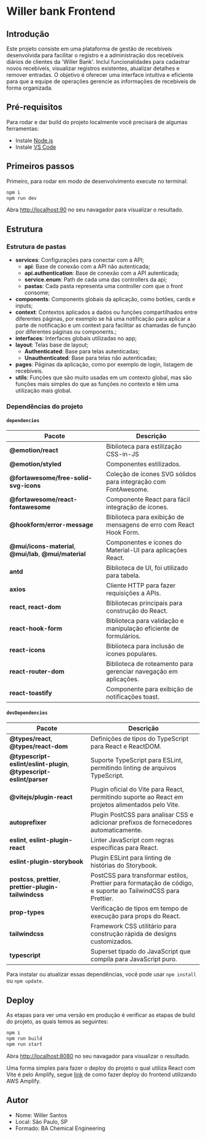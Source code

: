 # Willer bank Frontend

## Introdução

Este projeto consiste em uma plataforma de gestão de recebíveis desenvolvida para facilitar o registro e a administração dos recebíveis diários de clientes da 'Willer Bank'. Inclui funcionalidades para cadastrar novos recebíveis, visualizar registros existentes, atualizar detalhes e remover entradas. O objetivo é oferecer uma interface intuitiva e eficiente para que a equipe de operações gerencie as informações de recebíveis de forma organizada.

## Pré-requisitos

Para rodar e dar build do projeto localmente você precisará de algumas ferramentas:

- Instale [Node.js](https://nodejs.org/en/)
- Instale [VS Code](https://code.visualstudio.com/)

## Primeiros passos

Primeiro, para rodar em modo de desenvolvimento execute no terminal:

```bash
npm i
npm run dev
```

Abra [http://localhost:90](http://localhost:90) no seu navagador para visualizar o resultado.

## Estrutura

### Estrutura de pastas

- **services**: Configurações para conectar com a API;
  - **api**: Base de conexão com a API não autenticada;
  - **api.authentication**: Base de conexão com a API autenticada;
  - **service.enum**: Path de cada uma das controllers da api;
  - **pastas**: Cada pasta representa uma controller com que o front consome;
- **components**: Components globais da aplicação, como botões, cards e inputs;
- **context**: Contextos aplicados a dados ou funções compartilhados entre diferentes páginas, por exemplo se há uma notificação para aplicar a parte de notificação e um context para facilitar as chamadas de função por diferentes páginas ou components.;
- **interfaces**: Interfaces globais utilizadas no app;
- **layout**: Telas base de layout;
  - **Authenticated**: Base para telas autenticadas;
  - **Unauthenticated**: Base para telas não autenticadas;
- **pages**: Páginas da aplicação, como por exemplo de login, listagem de recebíveis.
- **utils**: Funções que são muito usadas em um contexto global, mas são funções mais simples do que as funções no contexto e têm uma utilização mais global.

### Dependências do projeto

#### `dependencies`

| Pacote                                                   | Descrição                                                          |
| -------------------------------------------------------- | ------------------------------------------------------------------ |
| **@emotion/react**                                       | Biblioteca para estilização CSS-in-JS                              |
| **@emotion/styled**                                      | Componentes estilizados.                                           |
| **@fortawesome/free-solid-svg-icons**                    | Coleção de ícones SVG sólidos para integração com FontAwesome.     |
| **@fortawesome/react-fontawesome**                       | Componente React para fácil integração de ícones.                  |
| **@hookform/error-message**                              | Biblioteca para exibição de mensagens de erro com React Hook Form. |
| **@mui/icons-material**, **@mui/lab**, **@mui/material** | Componentes e ícones do Material-UI para aplicações React.         |
| **antd**                                                 | Biblioteca de UI, foi utilizado para tabela.                       |
| **axios**                                                | Cliente HTTP para fazer requisições a APIs.                        |
| **react**, **react-dom**                                 | Bibliotecas principais para construção do React.                   |
| **react-hook-form**                                      | Biblioteca para validação e manipulação eficiente de formulários.  |
| **react-icons**                                          | Biblioteca para inclusão de ícones populares.                      |
| **react-router-dom**                                     | Biblioteca de roteamento para gerenciar navegação em aplicações.   |
| **react-toastify**                                       | Componente para exibição de notificações toast.                    |

#### `devDependencies`

| Pacote                                                              | Descrição                                                                                                     |
| ------------------------------------------------------------------- | ------------------------------------------------------------------------------------------------------------- |
| **@types/react**, **@types/react-dom**                              | Definições de tipos do TypeScript para React e ReactDOM.                                                      |
| **@typescript-eslint/eslint-plugin**, **@typescript-eslint/parser** | Suporte TypeScript para ESLint, permitindo linting de arquivos TypeScript.                                    |
| **@vitejs/plugin-react**                                            | Plugin oficial do Vite para React, permitindo suporte ao React em projetos alimentados pelo Vite.             |
| **autoprefixer**                                                    | Plugin PostCSS para analisar CSS e adicionar prefixos de fornecedores automaticamente.                        |
| **eslint**, **eslint-plugin-react**                                 | Linter JavaScript com regras específicas para React.                                                          |
| **eslint-plugin-storybook**                                         | Plugin ESLint para linting de histórias do Storybook.                                                         |
| **postcss**, **prettier**, **prettier-plugin-tailwindcss**          | PostCSS para transformar estilos, Prettier para formatação de código, e suporte ao TailwindCSS para Prettier. |
| **prop-types**                                                      | Verificação de tipos em tempo de execução para props do React.                                                |
| **tailwindcss**                                                     | Framework CSS utilitário para construção rápida de designs customizados.                                      |
| **typescript**                                                      | Superset tipado do JavaScript que compila para JavaScript puro.                                               |

Para instalar ou atualizar essas dependências, você pode usar `npm install` ou `npm update`.

## Deploy

As etapas para ver uma versão em produção é verificar as etapas de build do projeto, as quais temos as seguintes:

```bash
npm i
npm run build
npm run start
```

Abra [http://localhost:8080](http://localhost:8080) no seu navagador para visualizar o resultado.

Uma forma simples para fazer o deploy do projeto o qual utiliza React com Vite é pelo Amplify, segue [link](https://docs.amplify.aws/gen1/javascript/deploy-and-host/frameworks/deploy-vite-site/) de como fazer deploy do frontend utilizando AWS Amplify.

## Autor

- Nome: Willer Santos
- Local: São Paulo, SP
- Formado: BA Chemical Engineering
